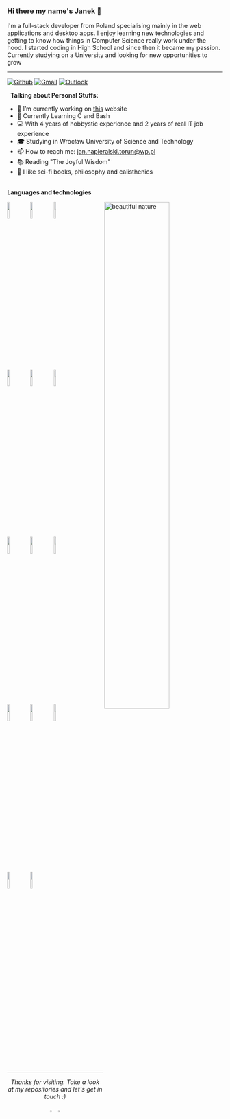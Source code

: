 ### Hi there my name's Janek 👋

I'm a full-stack developer from Poland specialising mainly in the web applications and desktop apps.
I enjoy learning new technologies and getting to know how things in Computer Science really work under the hood.
I started coding in High School and since then it became my passion. Currently studying on a University and looking
for new opportunities to grow

<hr></hr>

[![Github](https://img.shields.io/badge/-Github-000?style=flat&logo=Github&logoColor=white)](https://github.com/R3VANEK)
[![Gmail](https://img.shields.io/badge/-Gmail-c14438?style=flat&logo=Gmail&logoColor=white)](mailto:jan.napieralski.torun@gmail.com)
[![Outlook](https://img.shields.io/badge/-Outlook-0078D4?style=flat&logo=Microsoft-Outlook&logoColor=white)](mailto:jan.napieralski.torun@wp.pl)

&nbsp;
**Talking about Personal Stuffs:**

- 🔭 I’m currently working on [this](http://www.torun.kik.opoka.org.pl) website
- 🌱 Currently Learning C and Bash
- 💻 With 4 years of hobbystic experience and 2 years of real IT job experience
- 🎓 Studying in Wrocław University of Science and Technology
- 📫 How to reach me: jan.napieralski.torun@wp.pl
- 📚 Reading "The Joyful Wisdom" 
- 💖 I like sci-fi books, philosophy and calisthenics




 
&nbsp;
<br/>
**Languages and technologies**
<!-- Your github readme stats
You can use this api: https://github.com/anuraghazra/github-readme-stats
-->
<p>
 <img width="55%" align="right" alt="beautiful nature" src="https://images.adsttc.com/media/images/5f03/b296/b357/658c/1f00/07fa/newsletter/CABINS_Photo_Third_Nature__Structured_Environment__Henrik_Innovation.jpg?1594077820" />
  <!-- Your languages and tools. Be careful with the alignment. 
  You can use this sites to get logos: https://www.vectorlogo.zone or https://simpleicons.org/
  -->
  <code><img width="10%"  src="https://www.vectorlogo.zone/logos/w3_css/w3_css-ar21.svg"></code>
  <code><img width="10%" src="https://www.vectorlogo.zone/logos/javascript/javascript-ar21.svg"></code>
  <code><img width="10%" src="https://www.vectorlogo.zone/logos/reactjs/reactjs-ar21.svg"></code>
  <br />
  <code><img width="10%" src="https://www.vectorlogo.zone/logos/typescriptlang/typescriptlang-ar21.svg"></code>
  <code><img width="10%" src="https://www.vectorlogo.zone/logos/php/php-ar21.svg"></code>
  <code><img width="10%" src="https://www.vectorlogo.zone/logos/python/python-ar21.svg"></code>
  <br />
  <code><img width="10%" src="https://www.vectorlogo.zone/logos/mysql/mysql-ar21.svg"></code>
  <code><img width="10%" src="https://www.vectorlogo.zone/logos/java/java-ar21.svg"></code>
  <code><img width="10%" src="https://www.vectorlogo.zone/logos/nodejs/nodejs-ar21.svg"></code>
  <br />
  <code><img width="10%" src="https://www.vectorlogo.zone/logos/git-scm/git-scm-ar21.svg"></code>
  <code><img width="10%" src="https://www.vectorlogo.zone/logos/dotnet/dotnet-ar21.svg"></code>
  <code><img width="10%" src="https://prestaguru.pl/blog/wp-content/uploads/2022/01/Prestashop-logo-vector.png"></code>
  <br/>
  <code><img width="10%" src="https://www.vectorlogo.zone/logos/android/android-ar21.svg"></code>
   <code><img width="10%" src="https://hashdesign.pl/wp-content/uploads/2021/01/logo-wordpress-logo-png.png"></code>
</p>

<p width="100%"></p>
&nbsp;

&nbsp;
<hr>

<p align="center">
  <i>Thanks for visiting. Take a look at my repositories and let's get in touch :)</i>

<p align="center">
<a href= "https://github.com/R3VANEK"><img width="3%" src="https://simpleicons.org/icons/github.svg"/></a>
<a href= "https://github.com/R3VANEK"><img width="3%" src="https://simpleicons.org/icons/maildotru.svg"/></a>
</p>


</p>
